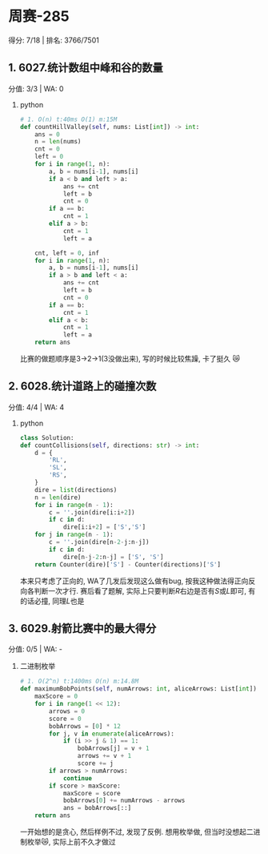 # 周赛-285

得分: 7/18 | 排名: 3766/7501

## 1. 6027.统计数组中峰和谷的数量

分值: 3/3 | WA: 0

1. python

   ```python
   # 1. O(n) t:40ms O(1) m:15M
   def countHillValley(self, nums: List[int]) -> int:
       ans = 0
       n = len(nums)
       cnt = 0
       left = 0
       for i in range(1, n):
           a, b = nums[i-1], nums[i]
           if a < b and left > a:
               ans += cnt
               left = b
               cnt = 0
           if a == b:
               cnt = 1
           elif a > b:
               cnt = 1
               left = a
   
       cnt, left = 0, inf
       for i in range(1, n):
           a, b = nums[i-1], nums[i]
           if a > b and left < a:
               ans += cnt
               left = b
               cnt = 0
           if a == b:
               cnt = 1
           elif a < b:
               cnt = 1
               left = a
       return ans
   
   ```

   比赛的做题顺序是3->2->1(3没做出来), 写的时候比较焦躁, 卡了挺久 :crying_cat_face:

## 2. 6028.统计道路上的碰撞次数

分值: 4/4 | WA: 4

1. python

   ```python
   class Solution:
   def countCollisions(self, directions: str) -> int:
       d = {
           'RL',
           'SL',
           'RS',
       }
       dire = list(directions)
       n = len(dire)
       for i in range(n - 1):
           c = ''.join(dire[i:i+2])
           if c in d:
               dire[i:i+2] = ['S','S']
       for j in range(n - 1):
           c = ''.join(dire[n-2-j:n-j])
           if c in d:
               dire[n-j-2:n-j] = ['S', 'S']
       return Counter(dire)['S'] - Counter(directions)['S']
   
   ```

   本来只考虑了正向的, WA了几发后发现这么做有bug, 按我这种做法得正向反向各判断一次才行. 赛后看了题解, 实际上只要判断$R$右边是否有$S$或$L$即可, 有的话必撞, 同理$L$也是

## 3. 6029.射箭比赛中的最大得分

分值: 0/5 | WA: -

1. 二进制枚举

   ```python
   # 1. O(2^n) t:1400ms O(n) m:14.8M
   def maximumBobPoints(self, numArrows: int, aliceArrows: List[int]) -> List[int]:
       maxScore = 0
       for i in range(1 << 12):
           arrows = 0
           score = 0
           bobArrows = [0] * 12
           for j, v in enumerate(aliceArrows):
               if (i >> j & 1) == 1:
                   bobArrows[j] = v + 1
                   arrows += v + 1
                   score += j
           if arrows > numArrows:
               continue
           if score > maxScore:
               maxScore = score
               bobArrows[0] += numArrows - arrows
               ans = bobArrows[::]
       return ans
   ```

   一开始想的是贪心, 然后样例不过, 发现了反例. 想用枚举做, 但当时没想起二进制枚举:crying_cat_face:, 实际上前不久才做过

